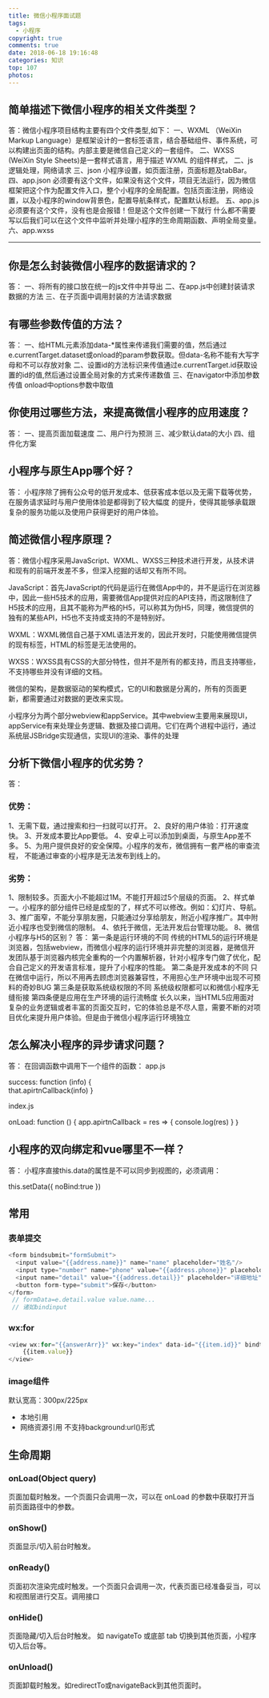 ```yaml
---
title: 微信小程序面试题
tags:
  - 小程序
copyright: true
comments: true
date: 2018-06-18 19:16:48
categories: 知识
top: 107
photos:
---
```



## 简单描述下微信小程序的相关文件类型？
答：微信小程序项目结构主要有四个文件类型,如下：
一、WXML （WeiXin Markup Language）是框架设计的一套标签语言，结合基础组件、事件系统，可以构建出页面的结构。内部主要是微信自己定义的一套组件。
二、WXSS (WeiXin Style Sheets)是一套样式语言，用于描述 WXML 的组件样式，
二、js 逻辑处理，网络请求
三、json 小程序设置，如页面注册，页面标题及tabBar。
四、app.json
必须要有这个文件，如果没有这个文件，项目无法运行，因为微信框架把这个作为配置文件入口，整个小程序的全局配置。包括页面注册，网络设置，以及小程序的window背景色，配置导航条样式，配置默认标题。
五、app.js
必须要有这个文件，没有也是会报错！但是这个文件创建一下就行 什么都不需要写以后我们可以在这个文件中监听并处理小程序的生命周期函数、声明全局变量。
六、app.wxss

---
<!-- more -->

## 你是怎么封装微信小程序的数据请求的？
答：
一、将所有的接口放在统一的js文件中并导出
二、在app.js中创建封装请求数据的方法
三、在子页面中调用封装的方法请求数据

## 有哪些参数传值的方法？
答：
一、给HTML元素添加data-*属性来传递我们需要的值，然后通过e.currentTarget.dataset或onload的param参数获取。但data-名称不能有大写字母和不可以存放对象
二、设置id的方法标识来传值通过e.currentTarget.id获取设置的id的值,然后通过设置全局对象的方式来传递数值
三、在navigator中添加参数传值 onload中options参数中取值

## 你使用过哪些方法，来提高微信小程序的应用速度？
答：
一、提高页面加载速度
二、用户行为预测
三、减少默认data的大小
四、组件化方案

## 小程序与原生App哪个好？ 
答： 小程序除了拥有公众号的低开发成本、低获客成本低以及无需下载等优势，在服务请求延时与用户使用体验是都得到了较大幅度  的提升，使得其能够承载跟复杂的服务功能以及使用户获得更好的用户体验。

## 简述微信小程序原理？ 
答：微信小程序采用JavaScript、WXML、WXSS三种技术进行开发，从技术讲和现有的前端开发差不多，但深入挖掘的话却又有所不同。

JavaScript：首先JavaScript的代码是运行在微信App中的，并不是运行在浏览器中，因此一些H5技术的应用，需要微信App提供对应的API支持，而这限制住了H5技术的应用，且其不能称为严格的H5，可以称其为伪H5，同理，微信提供的独有的某些API，H5也不支持或支持的不是特别好。

WXML：WXML微信自己基于XML语法开发的，因此开发时，只能使用微信提供的现有标签，HTML的标签是无法使用的。

WXSS：WXSS具有CSS的大部分特性，但并不是所有的都支持，而且支持哪些，不支持哪些并没有详细的文档。

微信的架构，是数据驱动的架构模式，它的UI和数据是分离的，所有的页面更新，都需要通过对数据的更改来实现。

小程序分为两个部分webview和appService。其中webview主要用来展现UI，appService有来处理业务逻辑、数据及接口调用。它们在两个进程中运行，通过系统层JSBridge实现通信，实现UI的渲染、事件的处理

## 分析下微信小程序的优劣势？
答：
### 优势：
1、无需下载，通过搜索和扫一扫就可以打开。
2、良好的用户体验：打开速度快。
3、开发成本要比App要低。
4、安卓上可以添加到桌面，与原生App差不多。
5、为用户提供良好的安全保障。小程序的发布，微信拥有一套严格的审查流程， 不能通过审查的小程序是无法发布到线上的。

### 劣势：
1、限制较多。页面大小不能超过1M。不能打开超过5个层级的页面。
2、样式单一。小程序的部分组件已经是成型的了，样式不可以修改。例如：幻灯片、导航。
3、推广面窄，不能分享朋友圈，只能通过分享给朋友，附近小程序推广。其中附近小程序也受到微信的限制。
4、依托于微信，无法开发后台管理功能。
8、微信小程序与H5的区别？
答：
第一条是运行环境的不同
传统的HTML5的运行环境是浏览器，包括webview，而微信小程序的运行环境并非完整的浏览器，是微信开发团队基于浏览器内核完全重构的一个内置解析器，针对小程序专门做了优化，配合自己定义的开发语言标准，提升了小程序的性能。
第二条是开发成本的不同
只在微信中运行，所以不用再去顾虑浏览器兼容性，不用担心生产环境中出现不可预料的奇妙BUG
第三条是获取系统级权限的不同
系统级权限都可以和微信小程序无缝衔接
第四条便是应用在生产环境的运行流畅度
长久以来，当HTML5应用面对复杂的业务逻辑或者丰富的页面交互时，它的体验总是不尽人意，需要不断的对项目优化来提升用户体验。但是由于微信小程序运行环境独立

## 怎么解决小程序的异步请求问题？
答：
在回调函数中调用下一个组件的函数：
app.js

success: function (info) {         
  that.apirtnCallback(info)
}

index.js

onLoad: function () {
  app.apirtnCallback = res => {
    console.log(res) 
  }
｝

## 小程序的双向绑定和vue哪里不一样？
答：
小程序直接this.data的属性是不可以同步到视图的，必须调用：

this.setData({
  noBind:true
})

## 常用

### 表单提交
```js
<form bindsubmit="formSubmit">
  <input value="{{address.name}}" name="name" placeholder="姓名"/>
  <input type="number" name="phone" value="{{address.phone}}" placeholder="电话号码"/>
  <input name="detail" value="{{address.detail}}" placeholder="详细地址"/>
  <button form-type="submit">保存</button>
</form>
 // formData=e.detail.value value.name...
 // 诸如bindinput 
```

### wx:for
```js
<view wx:for="{{answerArr}}" wx:key="index" data-id="{{item.id}}" bindtap='userSelect'>
    {{item.value}}
</view>
```

### image组件
默认宽高：300px/225px
- 本地引用
- 网络资源引用
不支持background:url()形式

## 生命周期
### onLoad(Object query)
页面加载时触发。一个页面只会调用一次，可以在 onLoad 的参数中获取打开当前页面路径中的参数。
### onShow()
页面显示/切入前台时触发。
### onReady()
页面初次渲染完成时触发。一个页面只会调用一次，代表页面已经准备妥当，可以和视图层进行交互。调用接口
### onHide()
页面隐藏/切入后台时触发。 如 navigateTo 或底部 tab 切换到其他页面，小程序切入后台等。
### onUnload()
页面卸载时触发。如redirectTo或navigateBack到其他页面时。
